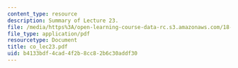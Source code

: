 ```yaml
---
content_type: resource
description: Summary of Lecture 23.
file: /media/https%3A/open-learning-course-data-rc.s3.amazonaws.com/18-997-topics-in-combinatorial-optimization-spring-2004/b4133bdf4cad4f2b8cc82b6c30addf30_co_lec23.pdf
file_type: application/pdf
resourcetype: Document
title: co_lec23.pdf
uid: b4133bdf-4cad-4f2b-8cc8-2b6c30addf30
---
```

